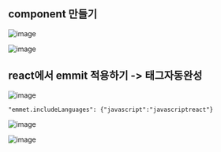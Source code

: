 ## component 만들기

![image](https://github.com/OnlyREHA/React/assets/145514740/1885e9ba-0d78-4c51-b96e-2b014b131a31)


![image](https://github.com/OnlyREHA/React/assets/145514740/f3730d04-58a5-4653-9662-a86c4c46a510)


## react에서 emmit 적용하기 -> 태그자동완성

![image](https://github.com/OnlyREHA/React/assets/145514740/d2b5dca2-ea46-4113-b6d8-646c1136e56f)


```
"emmet.includeLanguages": {"javascript":"javascriptreact"}
```

![image](https://github.com/OnlyREHA/React/assets/145514740/2bdd4b5d-eca9-4e87-8c10-7fc13f6c97d0)

![image](https://github.com/OnlyREHA/React/assets/145514740/01ce8ca6-f05f-46b9-ae4b-161255d0fcf9)




